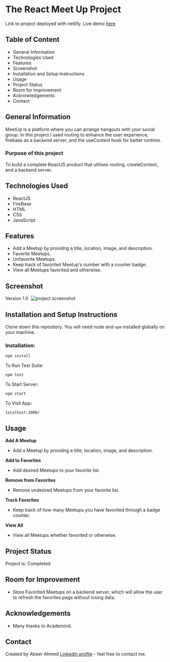# The React Meet Up Project
Link to project deployed with netlify. Live demo [here](https://the-react-meetups.netlify.app)

## Table of Content
* General Information
* Technologies Used
* Features
* Screenshot
* Installation and Setup Instructions
* Usage
* Project Status
* Room for Improvement
* Acknowledgements
* Contact

## General Information

MeetUp is a platform where you can arrange hangouts with your social group. In this project I used routing to enhance the user experience, firebase as a backend server, and the useContext hook for better runtime. 

### Purpose of this project

To build a complete ReactJS product that utilises routing, createContext, and a backend server.

## Technologies Used
* ReactJS
* FireBase
* HTML
* CSS
* JavaScript

## Features
* Add a Meetup by providng a title, location, image, and description.
* Favorite Meetups.
* Unfavorite Meetups.
* Keep track of favorited Meetup's number with a counter badge.
* View all Meetups favorited and otherwise.

## Screenshot
Version 1.0 
![project screenshot](home.png)

## Installation and Setup Instructions

Clone down this repository. You will need node and `npm` installed globally on your machine.

### Installation:

`npm install`

To Run Test Suite:

`npm test`

To Start Server:

`npm start`

To Visit App:

`localhost:3000/`

## Usage

**Add A Meetup**

* Add a Meetup by providng a title, location, image, and description.

**Add to Favorites**

* Add desired Meetups to your favorite list.

**Remove from Favorites**

* Remove undesired Meetups from your favorite list.

**Track Favorites**

* Keep track of how many Meetups you have favorited through a badge counter.

**View All**

* View all Meetups whether favorited or otherwise.

## Project Status
Project is: Completed

## Room for Improvement
* Store Favorited Meetups on a backend server, which will allow the user to refresh the favorites page without losing data.

## Acknowledgements
* Many thanks to Academind.

## Contact
Created by Abeer Ahmed [LinkedIn profile](https://www.linkedin.com/in/abeerfrontend/) - feel free to contact me.

